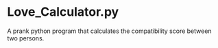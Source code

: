 # Love_Calculator.py
A prank python program that calculates the compatibility score between two persons. 
